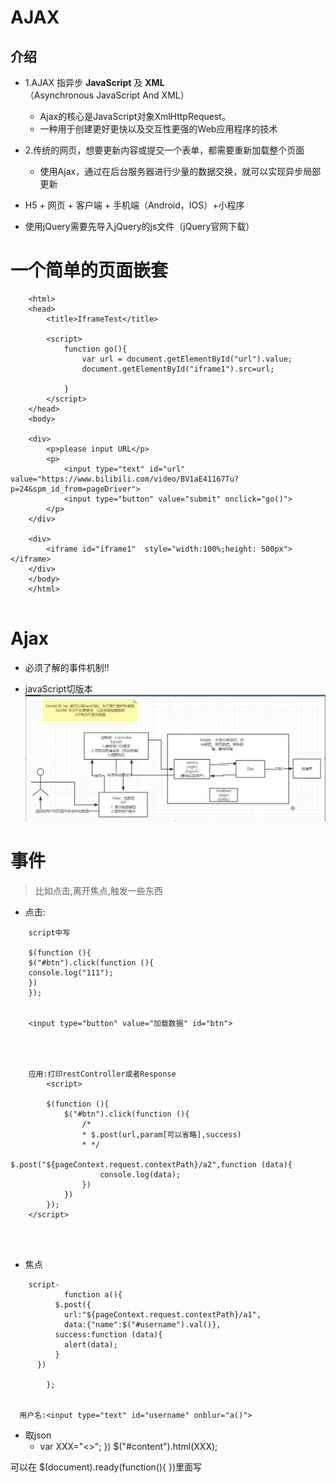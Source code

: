 # AJAX
## 介绍
- 1.AJAX 指异步 **JavaScript** 及 **XML**（Asynchronous JavaScript And XML）
    - Ajax的核心是JavaScript对象XmlHttpRequest。
    - 一种用于创建更好更快以及交互性更强的Web应用程序的技术
- 2.传统的网页，想要更新内容或提交一个表单，都需要重新加载整个页面
    - 使用Ajax，通过在后台服务器进行少量的数据交换，就可以实现异步局部更新
    
- H5 + 网页 + 客户端 + 手机端（Android，IOS）+小程序
- 使用jQuery需要先导入jQuery的js文件（jQuery官网下载）



# 一个简单的页面嵌套

  ```      
      <html>
      <head>
          <title>IframeTest</title>
      
          <script>
              function go(){
                  var url = document.getElementById("url").value;
                  document.getElementById("iframe1").src=url;
      
              }
          </script>
      </head>
      <body>
      
      <div>
          <p>please input URL</p>
          <p>
              <input type="text" id="url" value="https://www.bilibili.com/video/BV1aE41167Tu?p=24&spm_id_from=pageDriver">
              <input type="button" value="submit" onclick="go()">
          </p>
      </div>
      
      <div>
          <iframe id="iframe1"  style="width:100%;height: 500px"></iframe>
      </div>
      </body>
      </html>
  
  
  ```



# Ajax
- 必须了解的事件机制!!



- javaScript切版本
  ![img.png](img.png)









# 事件
> 比如点击,离开焦点,触发一些东西


- 点击:
```
    script中写
    
    $(function (){
    $("#btn").click(function (){
    console.log("111");
    })
    });
    
    
    <input type="button" value="加载数据" id="btn">
    
    
    
    
    应用:打印restController或者Response
        <script>

        $(function (){
            $("#btn").click(function (){
                /*
                * $.post(url,param[可以省略],success)
                * */
                $.post("${pageContext.request.contextPath}/a2",function (data){
                    console.log(data);
                })
            })
        });
    </script>
    
    
    
```

- 焦点

```
    script-
            function a(){
          $.post({
            url:"${pageContext.request.contextPath}/a1",
            data:{"name":$("#username").val()},
          success:function (data){
            alert(data);
          }
      })
    
        };


  用户名:<input type="text" id="username" onblur="a()">

```

- 取json
  -   var XXX="<>";
      })
      $("#content").html(XXX);


可以在 $(document).ready(function(){    })里面写






